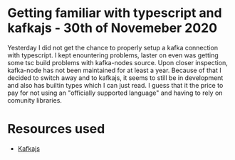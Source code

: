# Getting familiar with typescript and kafkajs - 30th of Novemeber 2020

Yesterday I did not get the chance to properly setup a kafka connection with typescript. I kept enountering problems, laster on even was getting some tsc build problems with kafka-nodes source. Upon closer inspection, kafka-node has not been maintained for at least a year. Because of that I decided to switch away and to kafkajs, it seems to still be in development and also has builtin types which I can just read. I guess that it the price to pay for not using an "officially supported language" and having to rely on comunity libraries.

# Resources used
- [Kafkajs](https://github.com/tulios/kafkajs)
